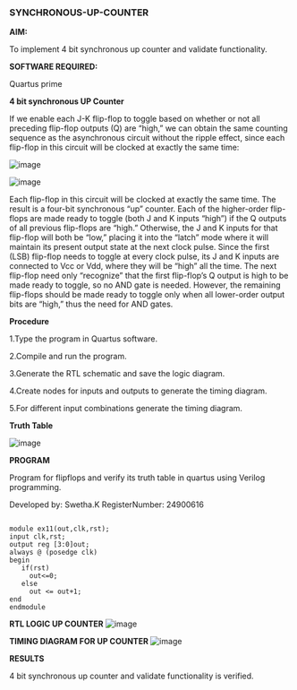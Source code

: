 ### SYNCHRONOUS-UP-COUNTER

**AIM:**

To implement 4 bit synchronous up counter and validate functionality.

**SOFTWARE REQUIRED:**

Quartus prime

**4 bit synchronous UP Counter**

If we enable each J-K flip-flop to toggle based on whether or not all preceding flip-flop outputs (Q) are “high,” we can obtain the same counting sequence as the asynchronous circuit without the ripple effect, since each flip-flop in this circuit will be clocked at exactly the same time:

![image](https://github.com/naavaneetha/SYNCHRONOUS-UP-COUNTER/assets/154305477/d5db3fa0-e413-404c-b80e-b2f39d82e7e8)


![image](https://github.com/naavaneetha/SYNCHRONOUS-UP-COUNTER/assets/154305477/52cb61eb-d04b-442d-810c-31185a68410b)

Each flip-flop in this circuit will be clocked at exactly the same time.
The result is a four-bit synchronous “up” counter. Each of the higher-order flip-flops are made ready to toggle (both J and K inputs “high”) if the Q outputs of all previous flip-flops are “high.”
Otherwise, the J and K inputs for that flip-flop will both be “low,” placing it into the “latch” mode where it will maintain its present output state at the next clock pulse.
Since the first (LSB) flip-flop needs to toggle at every clock pulse, its J and K inputs are connected to Vcc or Vdd, where they will be “high” all the time.
The next flip-flop need only “recognize” that the first flip-flop’s Q output is high to be made ready to toggle, so no AND gate is needed.
However, the remaining flip-flops should be made ready to toggle only when all lower-order output bits are “high,” thus the need for AND gates.

**Procedure**

1.Type the program in Quartus software.

2.Compile and run the program.

3.Generate the RTL schematic and save the logic diagram.

4.Create nodes for inputs and outputs to generate the timing diagram.

5.For different input combinations generate the timing diagram.

**Truth Table**

![image](https://github.com/user-attachments/assets/a9ced086-9227-4a92-88e9-b99bec1bd21c)

**PROGRAM**

 Program for flipflops and verify its truth table in quartus using Verilog programming. 

Developed by:   Swetha.K  RegisterNumber:  24900616

```

module ex11(out,clk,rst);
input clk,rst;
output reg [3:0]out;
always @ (posedge clk)
begin
   if(rst)
     out<=0;
   else 
     out <= out+1;
end
endmodule

```

**RTL LOGIC UP COUNTER**
![image](https://github.com/user-attachments/assets/581935f7-76b4-482c-8afc-a11dac1af290)


**TIMING DIAGRAM FOR UP COUNTER**
![image](https://github.com/user-attachments/assets/6f3b5a8c-f776-43e0-b6fe-75638902bf0c)


**RESULTS**

4 bit synchronous up counter and validate functionality is verified.



